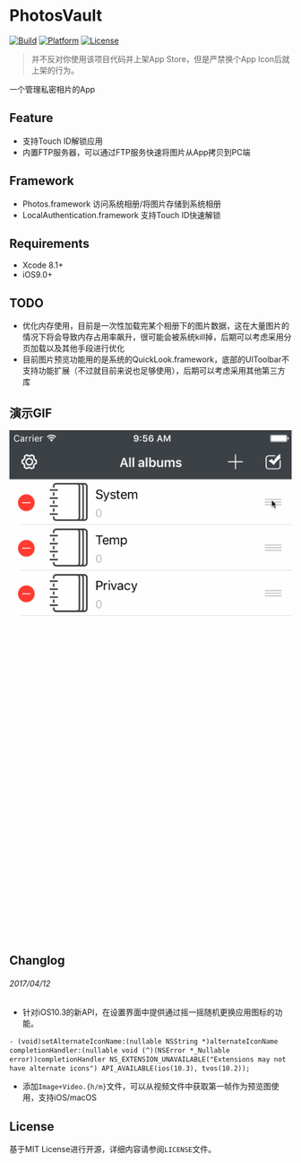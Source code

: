 # PhotosVault

[![Build](https://img.shields.io/wercker/ci/wercker/docs.svg)]()
[![Platform](https://img.shields.io/badge/platform-iOS-blue.svg?style=flat)]()
[![License](https://img.shields.io/badge/license-MIT-orange.svg?style=flat)]()

> 并不反对你使用该项目代码并上架App Store，但是严禁换个App Icon后就上架的行为。

一个管理私密相片的App

## Feature

- 支持Touch ID解锁应用
- 内置FTP服务器，可以通过FTP服务快速将图片从App拷贝到PC端

## Framework

- Photos.framework 访问系统相册/将图片存储到系统相册
- LocalAuthentication.framework 支持Touch ID快速解锁


## Requirements

- Xcode 8.1+
- iOS9.0+

## TODO

- 优化内存使用，目前是一次性加载完某个相册下的图片数据，这在大量图片的情况下将会导致内存占用率飙升，很可能会被系统kill掉，后期可以考虑采用分页加载以及其他手段进行优化
- 目前图片预览功能用的是系统的QuickLook.framework，底部的UIToolbar不支持功能扩展（不过就目前来说也足够使用），后期可以考虑采用其他第三方库

## 演示GIF

![GIF](./demo.gif)

## Changlog

###### 2017/04/12

- 针对iOS10.3的新API，在设置界面中提供通过摇一摇随机更换应用图标的功能。
``` ObjC
- (void)setAlternateIconName:(nullable NSString *)alternateIconName completionHandler:(nullable void (^)(NSError *_Nullable error))completionHandler NS_EXTENSION_UNAVAILABLE("Extensions may not have alternate icons") API_AVAILABLE(ios(10.3), tvos(10.2));
```
- 添加`Image+Video.{h/m}`文件，可以从视频文件中获取第一帧作为预览图使用，支持iOS/macOS

## License

基于MIT License进行开源，详细内容请参阅`LICENSE`文件。
